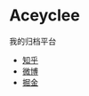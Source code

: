 # Aceyclee
我的归档平台
- [知乎](https://www.zhihu.com/people/Aceyclee/activities)
- [微博](//weibo.com/Aceyclee)
- [掘金](https://juejin.im/user/58578a1c61ff4b0063cbaccf/posts)
